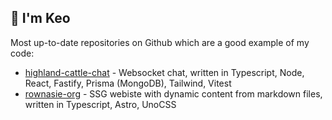 ## 👋 I'm Keo

Most up-to-date repositories on Github which are a good example of my code:
*  [highland-cattle-chat](https://github.com/kbacia7/highland-cattle-chat) - Websocket chat, written in Typescript, Node, React, Fastify, Prisma (MongoDB), Tailwind, Vitest
*  [rownasie-org](https://github.com/kbacia7/rownasie-org) - SSG webiste with dynamic content from markdown files, written in Typescript, Astro, UnoCSS 
